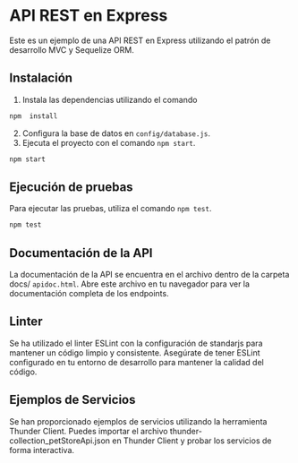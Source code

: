 # API REST en Express
Este es un ejemplo de una API REST en Express utilizando el patrón de desarrollo MVC y Sequelize ORM.

## Instalación
1. Instala las dependencias utilizando el comando
```bash
npm  install
````
2.  Configura  la  base  de  datos  en  `config/database.js`.
3.  Ejecuta  el  proyecto  con  el  comando  `npm start`.
```bash
npm start
````
## Ejecución de pruebas
Para  ejecutar  las  pruebas,  utiliza  el  comando  `npm test`.
```bash
npm test
````

## Documentación de la API
La  documentación  de  la  API  se  encuentra  en  el  archivo  dentro  de  la  carpeta  docs/  `apidoc.html`.  Abre  este  archivo  en  tu  navegador  para  ver  la  documentación  completa  de  los  endpoints.

  

## Linter
Se  ha  utilizado  el  linter  ESLint  con  la  configuración  de  standarjs  para  mantener  un  código  limpio  y  consistente.  Asegúrate  de  tener  ESLint  configurado  en  tu  entorno  de  desarrollo  para  mantener  la  calidad  del  código.

  

## Ejemplos  de  Servicios
Se  han  proporcionado  ejemplos  de  servicios  utilizando  la  herramienta  Thunder  Client.  Puedes  importar  el  archivo  thunder-collection_petStoreApi.json  en  Thunder  Client  y  probar  los  servicios  de  forma  interactiva.